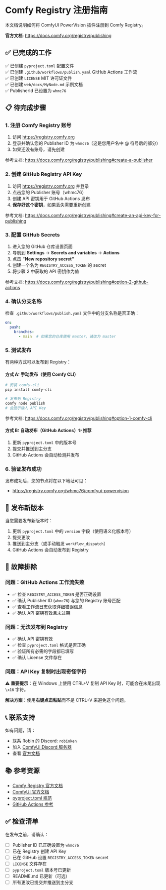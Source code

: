 # Comfy Registry 注册指南

本文档说明如何将 ComfyUI PowerVision 插件注册到 Comfy Registry。

**官方文档**: https://docs.comfy.org/registry/publishing

## ✅ 已完成的工作

✅ 已创建 `pyproject.toml` 配置文件  
✅ 已创建 `.github/workflows/publish.yaml` GitHub Actions 工作流  
✅ 已创建 `LICENSE` MIT 许可证文件  
✅ 已创建 `web/docs/MyNode.md` 示例文档  
✅ PublisherId 已设置为 `whmc76`

## 📋 待完成步骤

### 1. 注册 Comfy Registry 账号

1. 访问 https://registry.comfy.org
2. 登录并确认您的 Publisher ID 为 `whmc76`（这是您用户名中 @ 符号后的部分）
3. 如果还没有账号，请先创建

参考文档: https://docs.comfy.org/registry/publishing#create-a-publisher

### 2. 创建 GitHub Registry API Key

1. 访问 https://registry.comfy.org 并登录
2. 点击您的 Publisher 账号（whmc76）
3. 创建 API 密钥用于 GitHub Actions 发布
4. **保存好这个密钥**，如果丢失需要重新创建

参考文档: https://docs.comfy.org/registry/publishing#create-an-api-key-for-publishing

### 3. 配置 GitHub Secrets

1. 进入您的 GitHub 仓库设置页面
2. 导航到 **Settings** → **Secrets and variables** → **Actions**
3. 点击 **"New repository secret"**
4. 创建一个名为 `REGISTRY_ACCESS_TOKEN` 的 secret
5. 将步骤 2 中获取的 API 密钥作为值

参考文档: https://docs.comfy.org/registry/publishing#option-2-github-actions

### 4. 确认分支名称

检查 `.github/workflows/publish.yaml` 文件中的分支名称是否正确：

```yaml
on:
  push:
    branches:
      - main  # 如果您的仓库使用 master，请改为 master
```

### 5. 测试发布

有两种方式可以发布到 Registry：

#### 方式 A: 手动发布（使用 Comfy CLI）

```bash
# 安装 comfy-cli
pip install comfy-cli

# 发布到 Registry
comfy node publish
# 会提示输入 API Key
```

参考文档: https://docs.comfy.org/registry/publishing#option-1-comfy-cli

#### 方式 B: 自动发布（GitHub Actions）✨ 推荐

1. 更新 `pyproject.toml` 中的版本号
2. 提交并推送到主分支
3. GitHub Actions 会自动检测并发布

### 6. 验证发布成功

发布成功后，您的节点将在以下地址可见：
- https://registry.comfy.org/whmc76/comfyui-powervision

## 📝 发布新版本

当您需要发布新版本时：

1. 更新 `pyproject.toml` 中的 `version` 字段（使用语义化版本号）
2. 提交更改
3. 推送到主分支（或手动触发 `workflow_dispatch`）
4. GitHub Actions 会自动发布到 Registry

## 🚨 故障排除

### 问题：GitHub Actions 工作流失败

- ✅ 检查 `REGISTRY_ACCESS_TOKEN` 是否正确设置
- ✅ 确认 Publisher ID (`whmc76`) 与您的 Registry 账号匹配
- ✅ 查看工作流日志获取详细错误信息
- ✅ 确认 API 密钥有效且未过期

### 问题：无法发布到 Registry

- ✅ 确认 API 密钥有效
- ✅ 检查 `pyproject.toml` 格式是否正确
- ✅ 验证所有必需的字段都已填写
- ✅ 确认 License 文件存在

### 问题：API Key 复制时出现奇怪字符

⚠️ **重要提示**：在 Windows 上使用 CTRL+V 复制 API Key 时，可能会在末尾出现 `\x16` 字符。

**解决方案**：使用**右键点击粘贴**而不是 CTRL+V 来避免这个问题。

## 📞 联系支持

如有问题，请：
- 联系 Robin 的 Discord: `robinken`
- 加入 [ComfyUI Discord 服务器](https://discord.comfy.org)
- 查看 [官方文档](https://docs.comfy.org/registry/publishing)

## 📚 参考资源

- [Comfy Registry 官方文档](https://docs.comfy.org/registry/publishing)
- [ComfyUI 官方文档](https://github.com/comfyanonymous/ComfyUI)
- [pyproject.toml 规范](https://docs.comfy.org/registry/publishing#add-metadata)
- [GitHub Actions 参考](https://docs.comfy.org/registry/publishing#option-2-github-actions)

## ✅ 检查清单

在发布之前，请确认：

- [ ] Publisher ID 已正确设置为 `whmc76`
- [ ] 已在 Registry 创建 API Key
- [ ] 已在 GitHub 设置 `REGISTRY_ACCESS_TOKEN` secret
- [ ] `LICENSE` 文件存在
- [ ] `pyproject.toml` 版本号已更新
- [ ] README.md 已更新（可选）
- [ ] 所有更改已提交并推送到主分支
